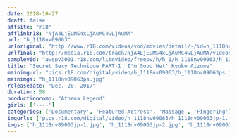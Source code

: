 ```yaml
---
date: 2018-10-27
draft: false
affsite: "r18"
afflinkr18: "NjA4LjEuMS4xLjAuMC4wLjAuMA"
url: "h_1118nv09063"
urloriginal: "http://www.r18.com/videos/vod/movies/detail/-/id=h_1118nv09063"
urlfinal: "http://media.r18.com/track/NjA4LjEuMS4xLjAuMC4wLjAuMA/videos/vod/movies/detail/-/id=h_1118nv09063"
samplevid: "awspv3001.r18.com/litevideo/freepv/h/h_1/h_1118nv09063/h_1118nv09063_dmb_s.mp4"
title: "Secret Sexy Technique PART-1 'I'm Sooo Wet' Kyoko Aizome"
mainimgurl: "pics.r18.com/digital/video/h_1118nv09063/h_1118nv09063ps.jpg"
mainimgs: "h_1118nv09063ps.jpg"
releasedate: "Dec. 20, 2017"
duration: 58
productioncomp: "Athena Legend"
girls: ['----']
categories: ['Documentary', 'Featured Actress', 'Massage', 'Fingering']
imgurls: ['pics.r18.com/digital/video/h_1118nv09063/h_1118nv09063jp-1.jpg', 'pics.r18.com/digital/video/h_1118nv09063/h_1118nv09063jp-2.jpg', 'pics.r18.com/digital/video/h_1118nv09063/h_1118nv09063jp-3.jpg', 'pics.r18.com/digital/video/h_1118nv09063/h_1118nv09063jp-4.jpg', 'pics.r18.com/digital/video/h_1118nv09063/h_1118nv09063jp-5.jpg', 'pics.r18.com/digital/video/h_1118nv09063/h_1118nv09063jp-6.jpg', 'pics.r18.com/digital/video/h_1118nv09063/h_1118nv09063jp-7.jpg', 'pics.r18.com/digital/video/h_1118nv09063/h_1118nv09063jp-8.jpg', 'pics.r18.com/digital/video/h_1118nv09063/h_1118nv09063jp-9.jpg', 'pics.r18.com/digital/video/h_1118nv09063/h_1118nv09063jp-10.jpg', 'pics.r18.com/digital/video/h_1118nv09063/h_1118nv09063jp-11.jpg', 'pics.r18.com/digital/video/h_1118nv09063/h_1118nv09063jp-12.jpg', 'pics.r18.com/digital/video/h_1118nv09063/h_1118nv09063jp-13.jpg', 'pics.r18.com/digital/video/h_1118nv09063/h_1118nv09063jp-14.jpg', 'pics.r18.com/digital/video/h_1118nv09063/h_1118nv09063jp-15.jpg', 'pics.r18.com/digital/video/h_1118nv09063/h_1118nv09063jp-16.jpg', 'pics.r18.com/digital/video/h_1118nv09063/h_1118nv09063jp-17.jpg', 'pics.r18.com/digital/video/h_1118nv09063/h_1118nv09063jp-18.jpg', 'pics.r18.com/digital/video/h_1118nv09063/h_1118nv09063jp-19.jpg', 'pics.r18.com/digital/video/h_1118nv09063/h_1118nv09063jp-20.jpg']
imgs: ['h_1118nv09063jp-1.jpg', 'h_1118nv09063jp-2.jpg', 'h_1118nv09063jp-3.jpg', 'h_1118nv09063jp-4.jpg', 'h_1118nv09063jp-5.jpg', 'h_1118nv09063jp-6.jpg', 'h_1118nv09063jp-7.jpg', 'h_1118nv09063jp-8.jpg', 'h_1118nv09063jp-9.jpg', 'h_1118nv09063jp-10.jpg', 'h_1118nv09063jp-11.jpg', 'h_1118nv09063jp-12.jpg', 'h_1118nv09063jp-13.jpg', 'h_1118nv09063jp-14.jpg', 'h_1118nv09063jp-15.jpg', 'h_1118nv09063jp-16.jpg', 'h_1118nv09063jp-17.jpg', 'h_1118nv09063jp-18.jpg', 'h_1118nv09063jp-19.jpg', 'h_1118nv09063jp-20.jpg']
---
```

